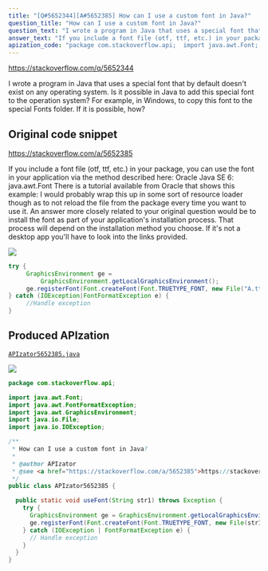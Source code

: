 ```yaml
---
title: "[Q#5652344][A#5652385] How can I use a custom font in Java?"
question_title: "How can I use a custom font in Java?"
question_text: "I wrote a program in Java that uses a special font that by default doesn't exist on any operating system. Is it possible in Java to add this special font to the operation system? For example, in Windows, to copy this font to the special Fonts folder. If it is possible, how?"
answer_text: "If you include a font file (otf, ttf, etc.) in your package, you can use the font in your application via the method described here: Oracle Java SE 6: java.awt.Font There is a tutorial available from Oracle that shows this example: I would probably wrap this up in some sort of resource loader though as to not reload the file from the package every time you want to use it. An answer more closely related to your original question would be to install the font as part of your application's installation process. That process will depend on the installation method you choose. If it's not a desktop app you'll have to look into the links provided."
apization_code: "package com.stackoverflow.api;  import java.awt.Font; import java.awt.FontFormatException; import java.awt.GraphicsEnvironment; import java.io.File; import java.io.IOException;  /**  * How can I use a custom font in Java?  *  * @author APIzator  * @see <a href=\"https://stackoverflow.com/a/5652385\">https://stackoverflow.com/a/5652385</a>  */ public class APIzator5652385 {    public static void useFont(String str1) throws Exception {     try {       GraphicsEnvironment ge = GraphicsEnvironment.getLocalGraphicsEnvironment();       ge.registerFont(Font.createFont(Font.TRUETYPE_FONT, new File(str1)));     } catch (IOException | FontFormatException e) {       // Handle exception     }   } }"
---
```


https://stackoverflow.com/q/5652344

I wrote a program in Java that uses a special font that by default doesn&#x27;t exist on any operating system.
Is it possible in Java to add this special font to the operation system? For example, in Windows, to copy this font to the special Fonts folder.
If it is possible, how?



## Original code snippet

https://stackoverflow.com/a/5652385

If you include a font file (otf, ttf, etc.) in your package, you can use the font in your application via the method described here:
Oracle Java SE 6: java.awt.Font
There is a tutorial available from Oracle that shows this example:
I would probably wrap this up in some sort of resource loader though as to not reload the file from the package every time you want to use it.
An answer more closely related to your original question would be to install the font as part of your application&#x27;s installation process. That process will depend on the installation method you choose. If it&#x27;s not a desktop app you&#x27;ll have to look into the links provided.

<div class="code-logo"><img src="/stackoverflow.png" /></div>

```java
try {
     GraphicsEnvironment ge = 
         GraphicsEnvironment.getLocalGraphicsEnvironment();
     ge.registerFont(Font.createFont(Font.TRUETYPE_FONT, new File("A.ttf")));
} catch (IOException|FontFormatException e) {
     //Handle exception
}
```

## Produced APIzation

[`APIzator5652385.java`](https://github.com/pasqualesalza/apization/raw/main/data/search/APIzator5652385.java)

<div class="code-logo"><img src="/apizator.png" /></div>

```java
package com.stackoverflow.api;

import java.awt.Font;
import java.awt.FontFormatException;
import java.awt.GraphicsEnvironment;
import java.io.File;
import java.io.IOException;

/**
 * How can I use a custom font in Java?
 *
 * @author APIzator
 * @see <a href="https://stackoverflow.com/a/5652385">https://stackoverflow.com/a/5652385</a>
 */
public class APIzator5652385 {

  public static void useFont(String str1) throws Exception {
    try {
      GraphicsEnvironment ge = GraphicsEnvironment.getLocalGraphicsEnvironment();
      ge.registerFont(Font.createFont(Font.TRUETYPE_FONT, new File(str1)));
    } catch (IOException | FontFormatException e) {
      // Handle exception
    }
  }
}

```